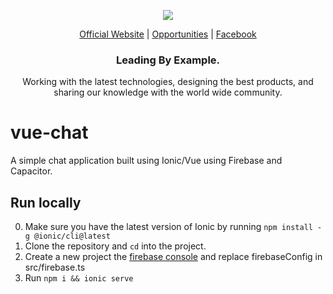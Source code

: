 <p align="center">
  <img src="https://github.com/openforge/main-website/blob/master/src/assets/logo-openforge.png?raw=true"/>
</p>
<p align="center">
  <a href="http://www.openforge.io/">Official Website</a> |
  <a href="http://www.openforge.io/opportunities">Opportunities</a> |
  <a href="https://www.facebook.com/openforgemobile/">Facebook</a>
</p>

<h3 align="center">
  Leading By Example.
</h3>

<p align="center">
  Working with the latest technologies, designing the best products, and sharing our knowledge with the world wide community.
</p>

# vue-chat
A simple chat application built using Ionic/Vue using Firebase and Capacitor.

## Run locally
0. Make sure you have the latest version of Ionic by running ```npm install -g @ionic/cli@latest```
1. Clone the repository and ```cd``` into the project.
2. Create a new project the [firebase console](https://console.firebase.google.com/) and replace firebaseConfig in src/firebase.ts 
3. Run ```npm i && ionic serve```
